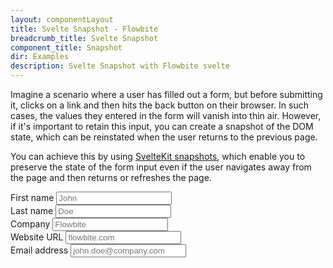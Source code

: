 ```yaml
---
layout: componentLayout
title: Svelte Snapshot - Flowbite
breadcrumb_title: Svelte Snapshot
component_title: Snapshot
dir: Examples
description: Svelte Snapshot with Flowbite svelte
---
```


<script>
  
  import { Input, Label, A } from '$lib';

  let formData = {
    first_name: '',
    last_name: '',
    company: '',
    website: '',
    email: ''
  };
  export const snapshot = {
    capture: () => formData,
    restore: (value) => (formData = value)
  };
</script>

Imagine a scenario where a user has filled out a form, but before submitting it, clicks on a link and then hits the back button on their browser. In such cases, the values they entered in the form will vanish into thin air. However, if it's important to retain this input, you can create a snapshot of the DOM state, which can be reinstated when the user returns to the previous page.

You can achieve this by using <A href="https://kit.svelte.dev/docs/snapshots">SvelteKit snapshots</A>, which enable you to preserve the state of the form input even if the user navigates away from the page and then returns or refreshes the page.

<form class="p-16">
    <div class="grid gap-6 mb-6 md:grid-cols-2">
    <div>
        <Label for="first_name" class="mb-2">First name</Label>
        <Input type="text" id="first_name" placeholder="John" required bind:value={formData.first_name} />
    </div>
    <div>
        <Label for="last_name" class="mb-2">Last name</Label>
        <Input type="text" id="last_name" placeholder="Doe" required bind:value={formData.last_name} />
    </div>
    <div>
        <Label for="company" class="mb-2">Company</Label>
        <Input type="text" id="company" placeholder="Flowbite" required bind:value={formData.company} />
    </div>
    <div>
        <Label for="website" class="mb-2">Website URL</Label>
        <Input type="url" id="website" placeholder="flowbite.com" bind:value={formData.website} />
    </div>
    </div>
    <div class="mb-6">
    <Label for="email" class="mb-2">Email address</Label>
    <Input
        type="email"
        id="email"
        placeholder="john.doe@company.com"
        required
        bind:value={formData.email} />
    </div>
</form>
